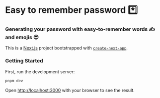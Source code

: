 # Easy to remember password *️⃣
### Generating your password with easy-to-remember words ✍️ and emojis 😎

This is a [Next.js](https://nextjs.org/) project bootstrapped with [`create-next-app`](https://github.com/vercel/next.js/tree/canary/packages/create-next-app).

### Getting Started

First, run the development server:

```bash
pnpm dev
```

Open [http://localhost:3000](http://localhost:3000) with your browser to see the result.
